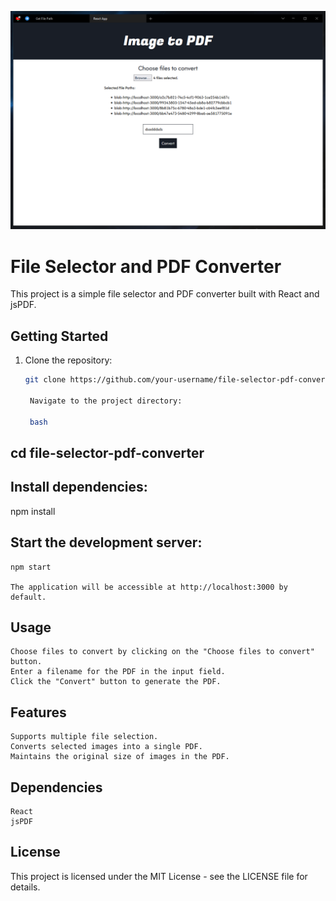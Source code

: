 ![ImageText](./images/ss.png)

# File Selector and PDF Converter

This project is a simple file selector and PDF converter built with React and jsPDF.

## Getting Started

1. Clone the repository:

   ```bash
   git clone https://github.com/your-username/file-selector-pdf-converter.git

    Navigate to the project directory:

    bash
   ```

## cd file-selector-pdf-converter

## Install dependencies:

npm install

## Start the development server:

    npm start

    The application will be accessible at http://localhost:3000 by default.

## Usage

    Choose files to convert by clicking on the "Choose files to convert" button.
    Enter a filename for the PDF in the input field.
    Click the "Convert" button to generate the PDF.

## Features

    Supports multiple file selection.
    Converts selected images into a single PDF.
    Maintains the original size of images in the PDF.

## Dependencies

    React
    jsPDF

## License

This project is licensed under the MIT License - see the LICENSE file for details.

